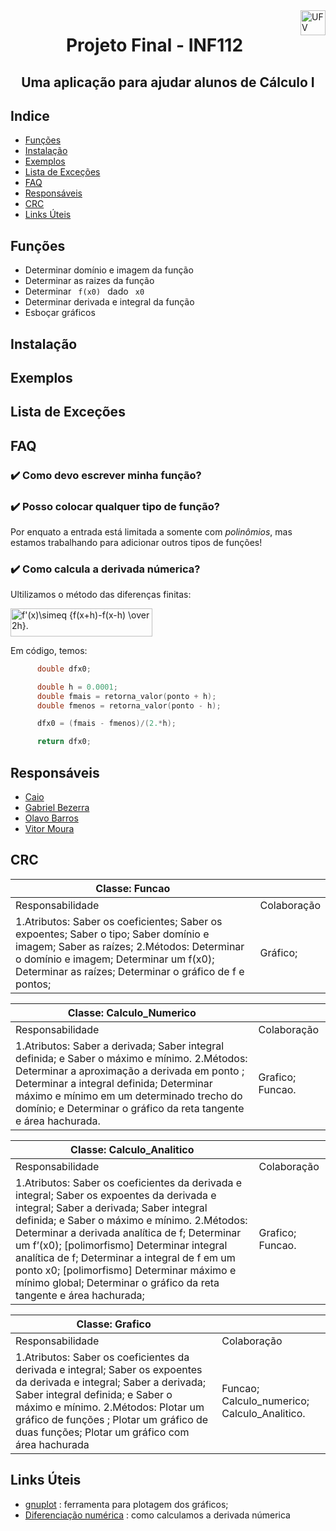 <a>
    <img src="https://fisiologiadeinsetosufv.files.wordpress.com/2017/08/novo-brasao-ufv.png" alt="UFV logo" title="UFV" align="right" height="40" />
</a>


<h1 align = "center"> Projeto Final - INF112 </h1>


<h2 align = "center"> Uma aplicação para ajudar alunos de Cálculo I </h2>


## Indice

- [Funções](#Funções)
- [Instalação](#Instalação)
- [Exemplos](#Exemplos)
- [Lista de Exceções](#Lista-de-Exceções)
- [FAQ](#FAQ)
- [Responsáveis](#Responsáveis)
- [CRC](#CRC)
- [Links Úteis](#Links-Úteis)


## Funções
- Determinar domínio e imagem da função 
- Determinar as raizes da função
- Determinar <code> f(x0) </code> dado <code> x0 </code>
- Determinar derivada e integral da função
- Esboçar gráficos

## Instalação

## Exemplos

## Lista de Exceções

## FAQ
### ✔️ Como devo escrever minha função?

### ✔️ Posso colocar qualquer tipo de função?
Por enquato a entrada está limitada a somente com _polinômios_, mas estamos trabalhando para adicionar outros tipos de funções!

### ✔️ Como calcula a derivada númerica?
Ultilizamos o método das diferenças finitas:  

<img src="https://wikimedia.org/api/rest_v1/media/math/render/svg/b23307e0a166752a67f83d9089a84fc476df8cb8" class="mwe-math-fallback-image-inline" aria-hidden="true" style="vertical-align: -2.005ex; width:29.76ex; height:5.843ex;" alt="f'(x)\simeq {f(x+h)-f(x-h) \over 2h}.">

Em código, temos:

```c++
      double dfx0;

      double h = 0.0001;
      double fmais = retorna_valor(ponto + h); 
      double fmenos = retorna_valor(ponto - h);

      dfx0 = (fmais - fmenos)/(2.*h);

      return dfx0;
```




## Responsáveis
- [Caio](https://github.com/caio-rondow) 
- [Gabriel Bezerra](https://github.com/GdSBezerra)
- [Olavo Barros](https://github.com/Olavo-B)
- [Vitor Moura](https://github.com/vitormoura11)

## CRC

| Classe: Funcao |  |
|-|-|
| Responsabilidade | Colaboração |
|   1.Atributos: Saber os coeficientes; Saber os expoentes; Saber o tipo; Saber domínio e imagem; Saber as raízes;           2.Métodos: Determinar o domínio e imagem; Determinar um f(x0); Determinar as raízes; Determinar o gráfico de f e pontos; |   Gráfico; |

| Classe: Calculo_Numerico |  |
|-|-|
| Responsabilidade | Colaboração |
|   1.Atributos: Saber a derivada; Saber integral definida; e Saber o máximo e mínimo.      2.Métodos:  Determinar a aproximação a derivada em ponto ; Determinar a integral definida; Determinar máximo e mínimo em um determinado trecho do domínio; e Determinar o gráfico da reta tangente e área hachurada. |   Grafico; Funcao. |

| Classe: Calculo_Analitico |  |
|-|-|
| Responsabilidade | Colaboração |
|   1.Atributos: Saber os coeficientes da derivada e integral; Saber os expoentes da derivada e integral; Saber a derivada; Saber integral definida; e Saber o máximo e mínimo. 2.Métodos: Determinar a derivada analítica de f; Determinar um f’(x0); [polimorfismo] Determinar integral analítica de f; Determinar a integral de f em um ponto x0; [polimorfismo] Determinar máximo e mínimo global; Determinar o gráfico da reta tangente e área hachurada; |   Grafico; Funcao. |

| Classe: Grafico |  |
|-|-|
| Responsabilidade | Colaboração |
|   1.Atributos: Saber os coeficientes da derivada e integral; Saber os expoentes da derivada e integral; Saber a derivada; Saber integral definida; e Saber o máximo e mínimo.    2.Métodos:  Plotar um gráfico de funções ; Plotar um gráfico de duas funções; Plotar um gráfico com área hachurada  |   Funcao; Calculo_numerico; Calculo_Analitico. |

## Links Úteis
- [gnuplot](http://www.gnuplot.info/) : ferramenta para plotagem dos gráficos;
- [Diferenciação numérica](https://pt.wikipedia.org/wiki/Diferencia%C3%A7%C3%A3o_num%C3%A9rica#:~:text=Na%20an%C3%A1lise%20num%C3%A9rica%2C%20diferencia%C3%A7%C3%A3o%20num%C3%A9rica,outros%20conhecimentos%20sobre%20a%20fun%C3%A7%C3%A3o.) : como calculamos a derivada númerica

